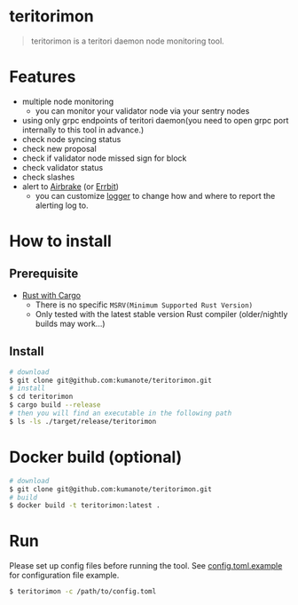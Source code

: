 # teritorimon

> teritorimon is a teritori daemon node monitoring tool.

# Features

- multiple node monitoring
  - you can monitor your validator node via your sentry nodes
- using only grpc endpoints of teritori daemon(you need to open grpc port internally to this tool in advance.) 
- check node syncing status
- check new proposal
- check if validator node missed sign for block
- check validator status
- check slashes
- alert to [Airbrake](https://airbrake.io/) (or [Errbit](https://github.com/errbit/errbit))
  - you can customize [logger](https://github.com/kumanote/logger-rs) to change how and where to report the alerting log to.

# How to install

## Prerequisite

- [Rust with Cargo](http://rust-lang.org)
  - There is no specific `MSRV(Minimum Supported Rust Version)` 
  - Only tested with the latest stable version Rust compiler (older/nightly builds may work...)

## Install

```bash
# download
$ git clone git@github.com:kumanote/teritorimon.git
# install
$ cd teritorimon
$ cargo build --release
# then you will find an executable in the following path
$ ls -ls ./target/release/teritorimon
```

# Docker build (optional)

```bash
# download
$ git clone git@github.com:kumanote/teritorimon.git
# build
$ docker build -t teritorimon:latest .
```

# Run

Please set up config files before running the tool.
See [config.toml.example](config.toml.example) for configuration file example.

```bash
$ teritorimon -c /path/to/config.toml
```
